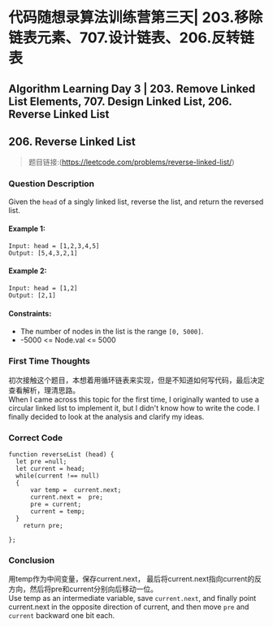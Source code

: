 # 代码随想录算法训练营第三天| 203.移除链表元素、707.设计链表、206.反转链表
## Algorithm Learning Day 3 | 203. Remove Linked List Elements, 707. Design Linked List, 206. Reverse Linked List

## 206. Reverse Linked List
> 题目链接:(https://leetcode.com/problems/reverse-linked-list/)

### Question Description
Given the `head` of a singly linked list, reverse the list, and return the reversed list.

#### Example 1:
```
Input: head = [1,2,3,4,5]
Output: [5,4,3,2,1]
```
#### Example 2:
```
Input: head = [1,2]
Output: [2,1]
```
#### Constraints:
- The number of nodes in the list is the range `[0, 5000]`.
- -5000 <= Node.val <= 5000

### First Time Thoughts
初次接触这个题目，本想着用循环链表来实现，但是不知道如何写代码，最后决定查看解析，理清思路。<br>
When I came across this topic for the first time, I originally wanted to use a circular linked list to implement it, but I didn't know how to write the code. I finally decided to look at the analysis and clarify my ideas.

### Correct Code
```
function reverseList (head) {
  let pre =null;
  let current = head;
  while(current !== null)
  {
      var temp =  current.next;
      current.next =  pre;
      pre = current;
      current = temp;
  }
    return pre;

};
```
### Conclusion
用temp作为中间变量，保存current.next， 最后将current.next指向current的反方向，然后将pre和current分别向后移动一位。<br>
Use temp as an intermediate variable, save `current.next`, and finally point current.next in the opposite direction of current, and then move `pre` and `current` backward one bit each.

